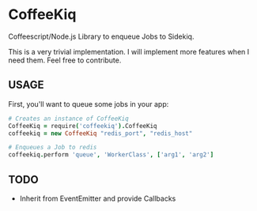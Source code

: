 # CoffeeKiq

Coffeescript/Node.js Library to enqueue Jobs to Sidekiq.

This is a very trivial implementation. I will implement more features when I need them.
Feel free to contribute.


## USAGE

First, you'll want to queue some jobs in your app:

```coffeescript
# Creates an instance of CoffeeKiq
CoffeeKiq = require('coffeekiq').CoffeeKiq
coffeekiq = new CoffeeKiq "redis_port", "redis_host"

# Enqueues a Job to redis
coffeekiq.perform 'queue', 'WorkerClass', ['arg1', 'arg2']
```

## TODO

* Inherit from EventEmitter and provide Callbacks